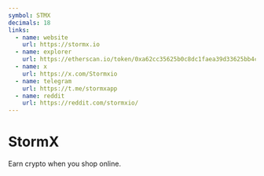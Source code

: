 ```yaml
---
symbol: STMX
decimals: 18
links:
  - name: website
    url: https://stormx.io
  - name: explorer
    url: https://etherscan.io/token/0xa62cc35625b0c8dc1faea39d33625bb4c15bd71c
  - name: x
    url: https://x.com/Stormxio
  - name: telegram
    url: https://t.me/stormxapp
  - name: reddit
    url: https://reddit.com/stormxio/
---
```


# StormX

Earn crypto when you shop online.
